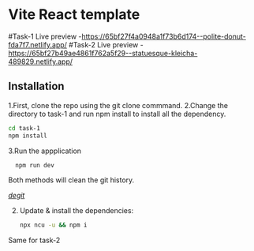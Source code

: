 
# Vite React template
#Task-1 Live preview
-https://65bf27f4a0948a1f73b6d174--polite-donut-fda7f7.netlify.app/
#Task-2 Live preview
-https://65bf27b49ae4861f762a5f29--statuesque-kleicha-489829.netlify.app/
## Installation


1.First, clone the repo using the git clone commmand.
2.Change the directory to task-1 and run npm install to install all the dependency.

   ```sh
  cd task-1
  npm install
   ```
3.Run the appplication
```sh
  npm run dev
   ```


   Both methods will clean the git history.

   _[degit](https://github.com/Rich-Harris/degit)_

2. Update & install the dependencies:

   ```sh
   npx ncu -u && npm i
   ```

Same for task-2

